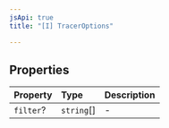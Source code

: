 ```yaml
---
jsApi: true
title: "[I] TracerOptions"

---
```

## Properties

| Property | Type | Description |
| :------ | :------ | :------ |
| `filter`? | `string`[] | - |
